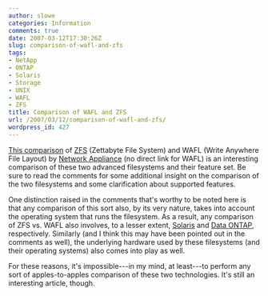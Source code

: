 ```yaml
---
author: slowe
categories: Information
comments: true
date: 2007-03-12T17:30:26Z
slug: comparison-of-wafl-and-zfs
tags:
- NetApp
- ONTAP
- Solaris
- Storage
- UNIX
- WAFL
- ZFS
title: Comparison of WAFL and ZFS
url: /2007/03/12/comparison-of-wafl-and-zfs/
wordpress_id: 427
---
```


[This comparison](http://uadmin.blogspot.com/2006/07/zfs-vs-netapps-wafl.html) of [ZFS](http://www.sun.com/software/solaris/ds/zfs.jsp) (Zettabyte File System) and WAFL (Write Anywhere File Layout) by [Network Appliance](http://www.netapp.com/) (no direct link for WAFL) is an interesting comparison of these two advanced filesystems and their feature set. Be sure to read the comments for some additional insight on the comparison of the two filesystems and some clarification about supported features.

One distinction raised in the comments that's worthy to be noted here is that any comparison of this sort also, by its very nature, takes into account the operating system that runs the filesystem. As a result, any comparison of ZFS vs. WAFL also involves, to a lesser extent, [Solaris](http://www.sun.com/software/solaris/index.jsp) and [Data ONTAP](http://www.netapp.com/products/software/ontap.html), respectively. Similarly (and I think this may have been pointed out in the comments as well), the underlying hardware used by these filesystems (and their operating systems) also comes into play as well.

For these reasons, it's impossible---in my mind, at least---to perform any sort of apples-to-apples comparison of these two technologies. It's still an interesting article, though.
